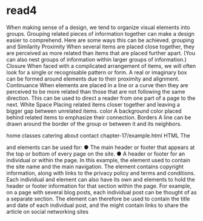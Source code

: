# read4

When making sense of a design, we tend to organize visual elements
into groups. Grouping related pieces of information together can make a
design easier to comprehend. Here are some ways this can be achieved.
grouping and
Similarity
Proximity
When several items are
placed close together, they are
perceived as more related than
items that are placed further
apart. (You can also nest groups
of information within larger
groups of information.)
Closure
When faced with a complicated
arrangement of items, we
will often look for a single or
recognisable pattern or form.
A real or imaginary box can be
formed around elements due to
their proximity and alignment.
Continuance
When elements are placed in
a line or a curve then they are
perceived to be more related
than those that are not following
the same direction. This can be
used to direct a reader from one
part of a page to the next.
White Space
Placing related items closer
together and leaving a bigger
gap between unrelated items.
color
A background color placed
behind related items to
emphasize their connection.
Borders
A line can be drawn around the
border of the group or between it
and its neighbors.

 

 

home
classes
catering
about
contact
chapter-17/example.html HTML The

and elements can be used for: ● The main header or footer that appears at the top or bottom of every page on the site. ● A header or footer for an individual or within the page. In this example, the element used to contain the site name and the main navigation. The element contains copyright information, along with links to the privacy policy and terms and conditions. Each individual and element can also have its own and elements to hold the header or footer information for that section within the page. For example, on a page with several blog posts, each individual post can be thought of as a separate section. The element can therefore be used to contain the title and date of each individual post, and the might contain links to share the article on social networking sites
